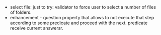  * select file: just to try: validator to force user to select a number of files of folders. 
 * enhancement - question property that allows to not execute that step according to some predicate and proceed with the next. predicate receive current answersr. 